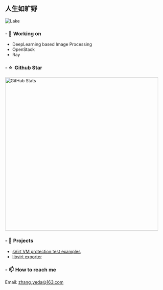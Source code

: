 ## 人生如旷野
![Lake](https://github.com/zhangyeda/zhangyeda/assets/22109726/dbccde10-76c5-4d43-999b-8da7dbb9f169)


### - 🔭 Working on

* DeepLearning based Image Processing 
* OpenStack
* Ray

### - ⭐️ &nbsp;Github Star

<img width="500px"  alt="GitHub Stats" src="https://github-readme-stats.vercel.app/api?username=zhangyeda&count_private=true&show_icons=true"/>


### - 🌱 Projects

* [sVirt VM protection test examples](https://github.com/zhangyeda/test-svirt)
* [libvirt exporter](https://github.com/zhangyeda/libvirt-exporter) 


### - 📫 How to reach me

Email: zhang_yeda@163.com

